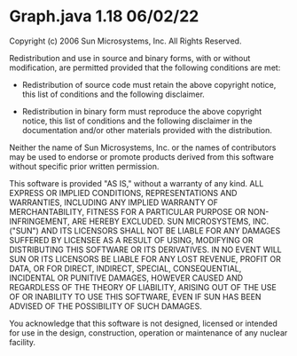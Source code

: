# Graph.java	1.18 06/02/22

Copyright (c) 2006 Sun Microsystems, Inc. All Rights Reserved.

Redistribution and use in source and binary forms, with or without
modification, are permitted provided that the following conditions are met:

* Redistribution of source code must retain the above copyright notice, this
 list of conditions and the following disclaimer.

* Redistribution in binary form must reproduce the above copyright notice,
 this list of conditions and the following disclaimer in the documentation
 and/or other materials provided with the distribution.

Neither the name of Sun Microsystems, Inc. or the names of contributors may
be used to endorse or promote products derived from this software without
specific prior written permission.

This software is provided "AS IS," without a warranty of any kind. ALL
EXPRESS OR IMPLIED CONDITIONS, REPRESENTATIONS AND WARRANTIES, INCLUDING
ANY IMPLIED WARRANTY OF MERCHANTABILITY, FITNESS FOR A PARTICULAR PURPOSE
OR NON-INFRINGEMENT, ARE HEREBY EXCLUDED. SUN MICROSYSTEMS, INC. ("SUN")
AND ITS LICENSORS SHALL NOT BE LIABLE FOR ANY DAMAGES SUFFERED BY LICENSEE
AS A RESULT OF USING, MODIFYING OR DISTRIBUTING THIS SOFTWARE OR ITS
DERIVATIVES. IN NO EVENT WILL SUN OR ITS LICENSORS BE LIABLE FOR ANY LOST
REVENUE, PROFIT OR DATA, OR FOR DIRECT, INDIRECT, SPECIAL, CONSEQUENTIAL,
INCIDENTAL OR PUNITIVE DAMAGES, HOWEVER CAUSED AND REGARDLESS OF THE THEORY
OF LIABILITY, ARISING OUT OF THE USE OF OR INABILITY TO USE THIS SOFTWARE,
EVEN IF SUN HAS BEEN ADVISED OF THE POSSIBILITY OF SUCH DAMAGES.

You acknowledge that this software is not designed, licensed or intended
for use in the design, construction, operation or maintenance of any
nuclear facility.
